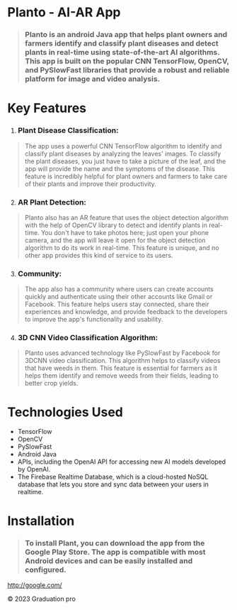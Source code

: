 # Planto - AI-AR App
>    ### Planto is an android Java app that helps plant owners and farmers identify and classify plant diseases and detect plants in real-time using state-of-the-art AI algorithms. This app is built on the popular CNN TensorFlow, OpenCV, and PySlowFast libraries that provide a robust and reliable platform for image and video analysis.

# Key Features 
1.   ### Plant Disease Classification: 
>    The app uses a powerful CNN TensorFlow algorithm to identify and classify plant diseases by analyzing the leaves' images. To classify the plant diseases, you just have to take a picture of the leaf, and the app will provide the name and the symptoms of the disease. This feature is incredibly helpful for plant owners and farmers to take care of their plants and improve their productivity.

2.   ### AR Plant Detection: 
>    Planto also has an AR feature that uses the object detection algorithm with the help of OpenCV library to detect and identify plants in real-time. You don't have to take photos here; just open your phone camera, and the app will leave it open for the object detection algorithm to do its work in real-time. This feature is unique, and no other app provides this kind of service to its users.

3.   ### Community: 
>    The app also has a community where users can create accounts quickly and authenticate using their other accounts like Gmail or Facebook. This feature helps users stay connected, share their experiences and knowledge, and provide feedback to the developers to improve the app's functionality and usability.

4.   ### 3D CNN Video Classification Algorithm:
>    Planto uses advanced technology like PySlowFast by Facebook for 3DCNN video classification. This algorithm helps to classify videos that have weeds in them. This feature is essential for farmers as it helps them identify and remove weeds from their fields, leading to better crop yields.

# Technologies Used
*    TensorFlow
*    OpenCV
*    PySlowFast
*    Android Java
*    APIs, including the OpenAI API for accessing new AI models developed by OpenAI.
*    The Firebase Realtime Database, which is a cloud-hosted NoSQL database that lets you store and sync data between your users in realtime.

# Installation
>    ### To install Plant, you can download the app from the Google Play Store. The app is compatible with most Android devices and can be easily installed and configured.
<http://google.com/>
   <div class="footer">
        &copy; 2023 Graduation pro
    </div>
